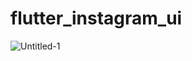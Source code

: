 # flutter_instagram_ui

![Untitled-1](https://github.com/MehrabBozorgi/flutter_instagram_ui/assets/78899995/fc31e148-8c87-45e0-97a0-3d5c829f5e13)
